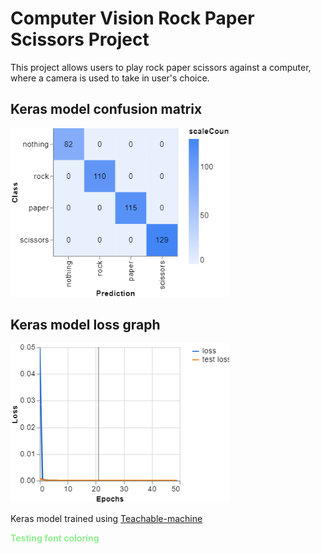 # Computer Vision Rock Paper Scissors Project

This project allows users to play rock paper scissors against a computer, where a camera is used to take in user's choice. 

## Keras model confusion matrix
<img src = images/CM.png width = "350">

## Keras model loss graph
<img src = images/Loss_graph.png width = "350">

Keras model trained using [Teachable-machine](https://teachablemachine.withgoogle.com/) 

<span style = "color:lightgreen"> **Testing font coloring** </span>